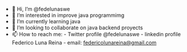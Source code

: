 - 👋 Hi, I’m @fedelunaswe
- 👀 I’m interested in improve java programmimg
- 🌱 I’m currently learning java
- 💞️ I’m looking to collaborate on java backend proyects
- 📫 How to reach me:
        - Twitter profile @fedelunaswe
        - linkedin profile Federico Luna Reina
        - email: federicolunareina@gmail.com

<!---
fedelunaswe/fedelunaswe is a ✨ special ✨ repository because its `README.md` (this file) appears on your GitHub profile.
You can click the Preview link to take a look at your changes.
--->
